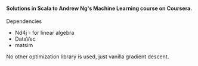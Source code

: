 #### Solutions in Scala to Andrew Ng's Machine Learning course on Coursera.

Dependencies

- Nd4j - for linear algebra
- DataVec 
- matsim 

No other optimization library is used, just vanilla gradient descent.
